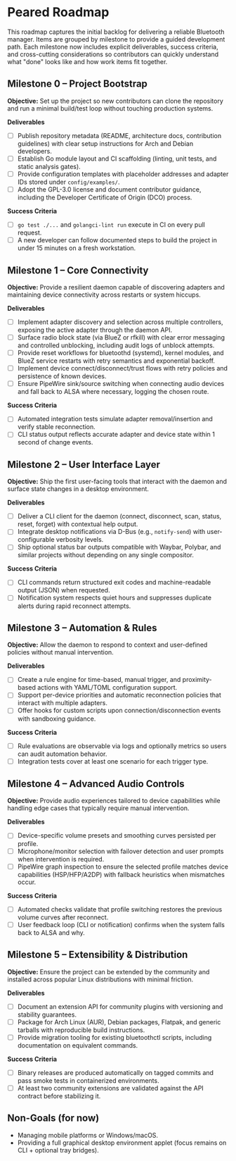 # Peared Roadmap

This roadmap captures the initial backlog for delivering a reliable Bluetooth
manager. Items are grouped by milestone to provide a guided development path.
Each milestone now includes explicit deliverables, success criteria, and
cross-cutting considerations so contributors can quickly understand what "done"
looks like and how work items fit together.

## Milestone 0 – Project Bootstrap

**Objective:** Set up the project so new contributors can clone the repository
and run a minimal build/test loop without touching production systems.

**Deliverables**
- [ ] Publish repository metadata (README, architecture docs, contribution
      guidelines) with clear setup instructions for Arch and Debian developers.
- [ ] Establish Go module layout and CI scaffolding (linting, unit tests, and
      static analysis gates).
- [ ] Provide configuration templates with placeholder addresses and adapter IDs
      stored under `config/examples/`.
- [ ] Adopt the GPL-3.0 license and document contributor guidance, including the
      Developer Certificate of Origin (DCO) process.

**Success Criteria**
- [ ] `go test ./...` and `golangci-lint run` execute in CI on every pull
      request.
- [ ] A new developer can follow documented steps to build the project in under
      15 minutes on a fresh workstation.

## Milestone 1 – Core Connectivity

**Objective:** Provide a resilient daemon capable of discovering adapters and
maintaining device connectivity across restarts or system hiccups.

**Deliverables**
- [ ] Implement adapter discovery and selection across multiple controllers,
      exposing the active adapter through the daemon API.
- [ ] Surface radio block state (via BlueZ or rfkill) with clear error messaging
      and controlled unblocking, including audit logs of unblock attempts.
- [ ] Provide reset workflows for bluetoothd (systemd), kernel modules, and
      BlueZ service restarts with retry semantics and exponential backoff.
- [ ] Implement device connect/disconnect/trust flows with retry policies and
      persistence of known devices.
- [ ] Ensure PipeWire sink/source switching when connecting audio devices and
      fall back to ALSA where necessary, logging the chosen route.

**Success Criteria**
- [ ] Automated integration tests simulate adapter removal/insertion and verify
      stable reconnection.
- [ ] CLI status output reflects accurate adapter and device state within
      1 second of change events.

## Milestone 2 – User Interface Layer

**Objective:** Ship the first user-facing tools that interact with the daemon
and surface state changes in a desktop environment.

**Deliverables**
- [ ] Deliver a CLI client for the daemon (connect, disconnect, scan, status,
      reset, forget) with contextual help output.
- [ ] Integrate desktop notifications via D-Bus (e.g., `notify-send`) with
      user-configurable verbosity levels.
- [ ] Ship optional status bar outputs compatible with Waybar, Polybar, and
      similar projects without depending on any single compositor.

**Success Criteria**
- [ ] CLI commands return structured exit codes and machine-readable output
      (JSON) when requested.
- [ ] Notification system respects quiet hours and suppresses duplicate alerts
      during rapid reconnect attempts.

## Milestone 3 – Automation & Rules

**Objective:** Allow the daemon to respond to context and user-defined policies
without manual intervention.

**Deliverables**
- [ ] Create a rule engine for time-based, manual trigger, and proximity-based
      actions with YAML/TOML configuration support.
- [ ] Support per-device priorities and automatic reconnection policies that
      interact with multiple adapters.
- [ ] Offer hooks for custom scripts upon connection/disconnection events with
      sandboxing guidance.

**Success Criteria**
- [ ] Rule evaluations are observable via logs and optionally metrics so users
      can audit automation behavior.
- [ ] Integration tests cover at least one scenario for each trigger type.

## Milestone 4 – Advanced Audio Controls

**Objective:** Provide audio experiences tailored to device capabilities while
handling edge cases that typically require manual intervention.

**Deliverables**
- [ ] Device-specific volume presets and smoothing curves persisted per profile.
- [ ] Microphone/monitor selection with failover detection and user prompts when
      intervention is required.
- [ ] PipeWire graph inspection to ensure the selected profile matches device
      capabilities (HSP/HFP/A2DP) with fallback heuristics when mismatches occur.

**Success Criteria**
- [ ] Automated checks validate that profile switching restores the previous
      volume curves after reconnect.
- [ ] User feedback loop (CLI or notification) confirms when the system falls
      back to ALSA and why.

## Milestone 5 – Extensibility & Distribution

**Objective:** Ensure the project can be extended by the community and installed
across popular Linux distributions with minimal friction.

**Deliverables**
- [ ] Document an extension API for community plugins with versioning and
      stability guarantees.
- [ ] Package for Arch Linux (AUR), Debian packages, Flatpak, and generic
      tarballs with reproducible build instructions.
- [ ] Provide migration tooling for existing bluetoothctl scripts, including
      documentation on equivalent commands.

**Success Criteria**
- [ ] Binary releases are produced automatically on tagged commits and pass
      smoke tests in containerized environments.
- [ ] At least two community extensions are validated against the API contract
      before stabilizing it.

## Non-Goals (for now)
- Managing mobile platforms or Windows/macOS.
- Providing a full graphical desktop environment applet (focus remains on CLI +
  optional tray bridges).

